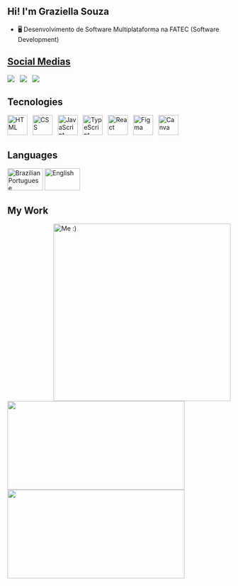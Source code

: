 ## Hi! I'm Graziella Souza

- 🖥️ Desenvolvimento de Software Multiplataforma na FATEC (Software Development)
<div>
  <a href="https://github.com/GraziiSouza">
</div>

## **Social Medias**

<div>
  <a href="https://www.instagram.com/grazi_bjj/" target="_blank"><img src="https://img.shields.io/badge/Instagram-E4405F?style=for-the-badge&logo=instagram&logoColor=white"></a> &nbsp;
  <a href="https://www.linkedin.com/in/graziella-souza-28482326b/" target="_blank"><img src="https://img.shields.io/badge/LinkedIn-0077B5?style=for-the-badge&logo=linkedin&logoColor=white"></a> &nbsp;     
  <a href="mailto:graziisouza0127@gmail.com" targey="_blank"><img src="https://img.shields.io/badge/Gmail-D14836?style=for-the-badge&logo=gmail&logoColor=white"></a> &nbsp;
</div>

## Tecnologies
<div>
  <img height=45 width=45 title='HTML' src="https://cdn.jsdelivr.net/gh/devicons/devicon@latest/icons/html5/html5-plain-wordmark.svg" /> &nbsp;
  <img height=45 width=45 title='CSS' src="https://cdn.jsdelivr.net/gh/devicons/devicon@latest/icons/css3/css3-plain-wordmark.svg" /> &nbsp;
  <img height=45 width=45 title='JavaScript' src="https://cdn.jsdelivr.net/gh/devicons/devicon@latest/icons/javascript/javascript-plain.svg" /> &nbsp;
  <img height=45 width=45 title='TypeScript' src="https://cdn.jsdelivr.net/gh/devicons/devicon@latest/icons/typescript/typescript-plain.svg" /> &nbsp;
  <img height=45 width=45 title='React' src="https://cdn.jsdelivr.net/gh/devicons/devicon@latest/icons/react/react-original.svg" /> &nbsp;
  <img height=45 width=45 title='Figma' src="https://cdn.jsdelivr.net/gh/devicons/devicon@latest/icons/figma/figma-original.svg"/> &nbsp;
  <img height=45 width=45 title='Canva' src="https://cdn.jsdelivr.net/gh/devicons/devicon@latest/icons/canva/canva-original.svg" /> &nbsp;
</div>

## Languages
<div>
  <img width=80 height=50 src='https://upload.wikimedia.org/wikipedia/commons/thumb/0/05/Flag_of_Brazil.svg/800px-Flag_of_Brazil.svg.png' title='Brazilian Portuguese'>
  <img width=80 height=50 src='https://http2.mlstatic.com/D_NQ_NP_697146-MLB41346750924_042020-O.webp' title='English'>
</div>

## My Work

<img align=right width=400 height=400 src="https://cdn.picrew.me/shareImg/org/202409/1918788_G7wL0pOT.png" title='Me :)'/> 

<a href="https://github.com/grazisouza1/github-readme-stats">
  <img height=200 width=400 align=center src="https://github-readme-stats.vercel.app/api/top-langs?username=grazisouza1&layout=compact&langs_count=8&card_width=320&theme=holi" />
</a>

  
<a href="https://github.com/grazisouza1/github-readme-stats">
  <img height=200 width=400 align=center src="https://github-readme-stats.vercel.app/api?username=grazisouza1&theme=holi" />
</a>
  
